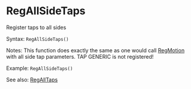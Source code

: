 # RegAllSideTaps

Register taps to all sides

Syntax: `RegAllSideTaps()`

Notes: This function does exactly the same as one would call [RegMotion](/api-native-functions/regmotion.md) with all side tap parameters. TAP GENERIC is not registered!

Example: `RegAllSideTaps()`

See also: [RegAllTaps](/api-native-functions/regalltaps.md)

